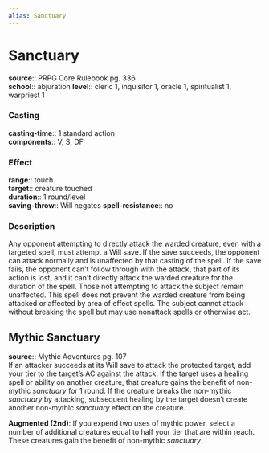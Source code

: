 ```yaml
---
alias: Sanctuary
---
```


# Sanctuary 

**source**:: PRPG Core Rulebook pg. 336  
**school**:: abjuration
**level**:: cleric 1, inquisitor 1, oracle 1, spiritualist 1, warpriest 1

### Casting 

**casting-time**:: 1 standard action  
**components**:: V, S, DF

### Effect 

**range**:: touch  
**target**:: creature touched  
**duration**:: 1 round/level  
**saving-throw**:: Will negates
**spell-resistance**:: no

### Description 

Any opponent attempting to directly attack the warded creature, even with a targeted spell, must attempt a Will save. If the save succeeds, the opponent can attack normally and is unaffected by that casting of the spell. If the save fails, the opponent can't follow through with the attack, that part of its action is lost, and it can't directly attack the warded creature for the duration of the spell. Those not attempting to attack the subject remain unaffected. This spell does not prevent the warded creature from being attacked or affected by area of effect spells. The subject cannot attack without breaking the spell but may use nonattack spells or otherwise act.

## Mythic Sanctuary 

**source**:: Mythic Adventures pg. 107  
If an attacker succeeds at its Will save to attack the protected target, add your tier to the target’s AC against the attack. If the target uses a healing spell or ability on another creature, that creature gains the benefit of non-mythic *sanctuary* for 1 round. If the creature breaks the non-mythic *sanctuary* by attacking, subsequent healing by the target doesn’t create another non-mythic *sanctuary* effect on the creature.  
  
**Augmented (2nd)**: If you expend two uses of mythic power, select a number of additional creatures equal to half your tier that are within reach. These creatures gain the benefit of non-mythic *sanctuary*.

